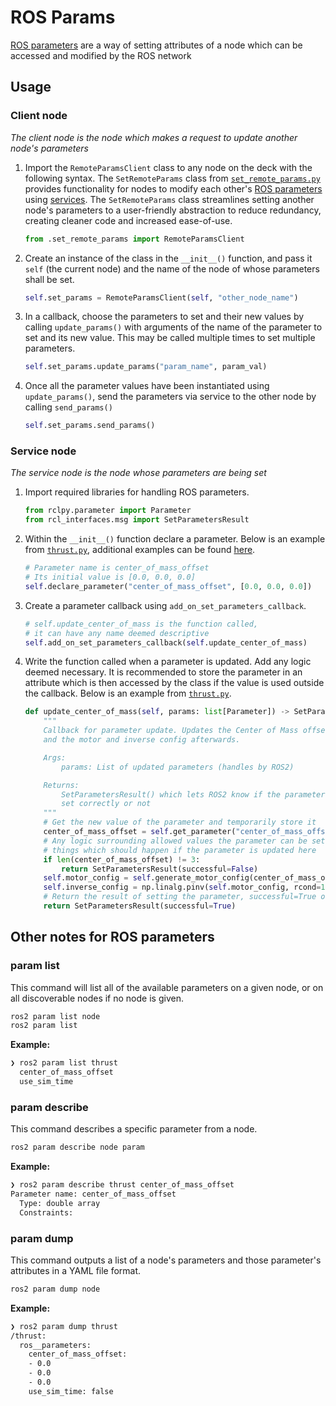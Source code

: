 # ROS Params
[ROS parameters](https://docs.ros.org/en/humble/Concepts/Basic/About-Parameters.html) are a way of setting attributes of a node which can be accessed and modified by the ROS network

## Usage
### Client node
*The client node is the node which makes a request to update another node's parameters*
1. Import the `RemoteParamsClient` class to any node on the deck with the following syntax. The `SetRemoteParams` class from [`set_remote_params.py`](https://github.com/CabrilloRoboticsClub/cabrillo_rov_2023/blob/main/src/seahawk/seahawk_deck/set_remote_params.py) provides functionality for nodes to modify each other's [ROS parameters](https://docs.ros.org/en/humble/Concepts/Basic/About-Parameters.html) using [services](https://docs.ros.org/en/humble/Tutorials/Beginner-CLI-Tools/Understanding-ROS2-Services/Understanding-ROS2-Services.html). The `SetRemoteParams` class streamlines setting another node's parameters to a user-friendly abstraction to reduce redundancy, creating cleaner code and increased ease-of-use.
	```py
	from .set_remote_params import RemoteParamsClient
	```
2. Create an instance of the class in the `__init__()` function, and pass it `self` (the current node) and the name of the node of whose parameters shall be set.
	```py
	self.set_params = RemoteParamsClient(self, "other_node_name")
	```
3. In a callback, choose the parameters to set and their new values by calling `update_params()` with arguments of the name of the parameter to set and its new value. This may be called multiple times to set multiple parameters.
	```py
	self.set_params.update_params("param_name", param_val)
	```
4. Once all the parameter values have been instantiated using `update_params()`, send the parameters via service to the other node by calling `send_params()`
	```py
	self.set_params.send_params()
	```

### Service node
*The service node is the node whose parameters are being set*
1. Import required libraries for handling ROS parameters.
    ```py
    from rclpy.parameter import Parameter
    from rcl_interfaces.msg import SetParametersResult
    ```
2. Within the `__init__()` function declare a parameter. Below is an example from [`thrust.py`](https://github.com/CabrilloRoboticsClub/cabrillo_rov_2023/blob/main/src/seahawk/seahawk_deck/thrust.py), additional examples can be found [here](https://roboticsbackend.com/rclpy-params-tutorial-get-set-ros2-params-with-python/#Setup_code_and_declare_ROS2_params_with_rclpy).
    ```py
    # Parameter name is center_of_mass_offset
    # Its initial value is [0.0, 0.0, 0.0]
    self.declare_parameter("center_of_mass_offset", [0.0, 0.0, 0.0])
    ```
3. Create a parameter callback using `add_on_set_parameters_callback`.
    ```py
    # self.update_center_of_mass is the function called,
    # it can have any name deemed descriptive
    self.add_on_set_parameters_callback(self.update_center_of_mass)
    ```
4. Write the function called when a parameter is updated. Add any logic deemed necessary. It is recommended to store the parameter in an attribute which is then accessed by the class if the value is used outside the callback. Below is an example from [`thrust.py`](https://github.com/CabrilloRoboticsClub/cabrillo_rov_2023/blob/main/src/seahawk/seahawk_deck/thrust.py).
    ```py
    def update_center_of_mass(self, params: list[Parameter]) -> SetParametersResult:
        """
        Callback for parameter update. Updates the Center of Mass offset 
        and the motor and inverse config afterwards.

        Args:
            params: List of updated parameters (handles by ROS2)

        Returns:
            SetParametersResult() which lets ROS2 know if the parameters were 
            set correctly or not
        """
        # Get the new value of the parameter and temporarily store it
        center_of_mass_offset = self.get_parameter("center_of_mass_offset").value
        # Any logic surrounding allowed values the parameter can be set to, or
        # things which should happen if the parameter is updated here
        if len(center_of_mass_offset) != 3:
            return SetParametersResult(successful=False)
        self.motor_config = self.generate_motor_config(center_of_mass_offset)
        self.inverse_config = np.linalg.pinv(self.motor_config, rcond=1e-15, hermitian=False)
        # Return the result of setting the parameter, successful=True or False
        return SetParametersResult(successful=True)
    ```

## Other notes for ROS parameters
### param list
This command will list all of the available parameters on a given node, or on all discoverable nodes if no node is given.
```sh
ros2 param list node
ros2 param list
``` 
**Example:**
```sh
❯ ros2 param list thrust
  center_of_mass_offset
  use_sim_time
```

### param describe
This command describes a specific parameter from a node.
```sh 
ros2 param describe node param
```
**Example:** 
```sh 
❯ ros2 param describe thrust center_of_mass_offset
Parameter name: center_of_mass_offset
  Type: double array
  Constraints:
```

### param dump
This command outputs a list of a node's parameters and those parameter's attributes in a YAML file format. 
```sh
ros2 param dump node
```
**Example:**

```sh
❯ ros2 param dump thrust
/thrust:
  ros__parameters:
    center_of_mass_offset:
    - 0.0
    - 0.0
    - 0.0
    use_sim_time: false
```

